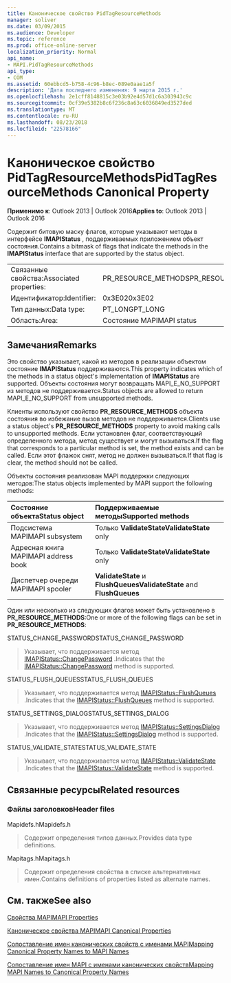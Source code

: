 ```yaml
---
title: Каноническое свойство PidTagResourceMethods
manager: soliver
ms.date: 03/09/2015
ms.audience: Developer
ms.topic: reference
ms.prod: office-online-server
localization_priority: Normal
api_name:
- MAPI.PidTagResourceMethods
api_type:
- COM
ms.assetid: 60ebbcd5-b758-4c96-b8ec-089e0aae1a5f
description: 'Дата последнего изменения: 9 марта 2015 г.'
ms.openlocfilehash: 2e1cff8148815c3e03b92e4d57d1c6a303943c9c
ms.sourcegitcommit: 0cf39e5382b8c6f236c8a63c6036849ed3527ded
ms.translationtype: MT
ms.contentlocale: ru-RU
ms.lasthandoff: 08/23/2018
ms.locfileid: "22578166"
---
```

# <a name="pidtagresourcemethods-canonical-property"></a><span data-ttu-id="8d653-103">Каноническое свойство PidTagResourceMethods</span><span class="sxs-lookup"><span data-stu-id="8d653-103">PidTagResourceMethods Canonical Property</span></span>

  
  
<span data-ttu-id="8d653-104">**Применимо к**: Outlook 2013 | Outlook 2016</span><span class="sxs-lookup"><span data-stu-id="8d653-104">**Applies to**: Outlook 2013 | Outlook 2016</span></span> 
  
<span data-ttu-id="8d653-105">Содержит битовую маску флагов, которые указывают методы в интерфейсе **IMAPIStatus** , поддерживаемых приложением объект состояния.</span><span class="sxs-lookup"><span data-stu-id="8d653-105">Contains a bitmask of flags that indicate the methods in the **IMAPIStatus** interface that are supported by the status object.</span></span> 
  
|||
|:-----|:-----|
|<span data-ttu-id="8d653-106">Связанные свойства:</span><span class="sxs-lookup"><span data-stu-id="8d653-106">Associated properties:</span></span>  <br/> |<span data-ttu-id="8d653-107">PR_RESOURCE_METHODS</span><span class="sxs-lookup"><span data-stu-id="8d653-107">PR_RESOURCE_METHODS</span></span>  <br/> |
|<span data-ttu-id="8d653-108">Идентификатор:</span><span class="sxs-lookup"><span data-stu-id="8d653-108">Identifier:</span></span>  <br/> |<span data-ttu-id="8d653-109">0x3E02</span><span class="sxs-lookup"><span data-stu-id="8d653-109">0x3E02</span></span>  <br/> |
|<span data-ttu-id="8d653-110">Тип данных:</span><span class="sxs-lookup"><span data-stu-id="8d653-110">Data type:</span></span>  <br/> |<span data-ttu-id="8d653-111">PT_LONG</span><span class="sxs-lookup"><span data-stu-id="8d653-111">PT_LONG</span></span>  <br/> |
|<span data-ttu-id="8d653-112">Область:</span><span class="sxs-lookup"><span data-stu-id="8d653-112">Area:</span></span>  <br/> |<span data-ttu-id="8d653-113">Состояние MAPI</span><span class="sxs-lookup"><span data-stu-id="8d653-113">MAPI status</span></span>  <br/> |
   
## <a name="remarks"></a><span data-ttu-id="8d653-114">Замечания</span><span class="sxs-lookup"><span data-stu-id="8d653-114">Remarks</span></span>

<span data-ttu-id="8d653-115">Это свойство указывает, какой из методов в реализации объектом состояние **IMAPIStatus** поддерживаются.</span><span class="sxs-lookup"><span data-stu-id="8d653-115">This property indicates which of the methods in a status object's implementation of **IMAPIStatus** are supported.</span></span> <span data-ttu-id="8d653-116">Объекты состояния могут возвращать MAPI_E_NO_SUPPORT из методов не поддерживается.</span><span class="sxs-lookup"><span data-stu-id="8d653-116">Status objects are allowed to return MAPI_E_NO_SUPPORT from unsupported methods.</span></span> 
  
<span data-ttu-id="8d653-117">Клиенты используют свойство **PR_RESOURCE_METHODS** объекта состояния во избежание вызов методов не поддерживается.</span><span class="sxs-lookup"><span data-stu-id="8d653-117">Clients use a status object's **PR_RESOURCE_METHODS** property to avoid making calls to unsupported methods.</span></span> <span data-ttu-id="8d653-118">Если установлен флаг, соответствующий определенного метода, метод существует и могут вызываться.</span><span class="sxs-lookup"><span data-stu-id="8d653-118">If the flag that corresponds to a particular method is set, the method exists and can be called.</span></span> <span data-ttu-id="8d653-119">Если этот флажок снят, метод не должен вызываться.</span><span class="sxs-lookup"><span data-stu-id="8d653-119">If that flag is clear, the method should not be called.</span></span> 
  
<span data-ttu-id="8d653-120">Объекты состояния реализован MAPI поддержки следующих методов:</span><span class="sxs-lookup"><span data-stu-id="8d653-120">The status objects implemented by MAPI support the following methods:</span></span>
  
|<span data-ttu-id="8d653-121">**Состояние объекта**</span><span class="sxs-lookup"><span data-stu-id="8d653-121">**Status object**</span></span>|<span data-ttu-id="8d653-122">**Поддерживаемые методы**</span><span class="sxs-lookup"><span data-stu-id="8d653-122">**Supported methods**</span></span>|
|:-----|:-----|
|<span data-ttu-id="8d653-123">Подсистема MAPI</span><span class="sxs-lookup"><span data-stu-id="8d653-123">MAPI subsystem</span></span>  <br/> |<span data-ttu-id="8d653-124">Только **ValidateState**</span><span class="sxs-lookup"><span data-stu-id="8d653-124">**ValidateState** only</span></span>  <br/> |
|<span data-ttu-id="8d653-125">Адресная книга MAPI</span><span class="sxs-lookup"><span data-stu-id="8d653-125">MAPI address book</span></span>  <br/> |<span data-ttu-id="8d653-126">Только **ValidateState**</span><span class="sxs-lookup"><span data-stu-id="8d653-126">**ValidateState** only</span></span>  <br/> |
|<span data-ttu-id="8d653-127">Диспетчер очереди MAPI</span><span class="sxs-lookup"><span data-stu-id="8d653-127">MAPI spooler</span></span>  <br/> |<span data-ttu-id="8d653-128">**ValidateState** и **FlushQueues**</span><span class="sxs-lookup"><span data-stu-id="8d653-128">**ValidateState** and **FlushQueues**</span></span> <br/> |
   
<span data-ttu-id="8d653-129">Один или несколько из следующих флагов может быть установлено в **PR_RESOURCE_METHODS**:</span><span class="sxs-lookup"><span data-stu-id="8d653-129">One or more of the following flags can be set in **PR_RESOURCE_METHODS**:</span></span>
  
<span data-ttu-id="8d653-130">STATUS_CHANGE_PASSWORD</span><span class="sxs-lookup"><span data-stu-id="8d653-130">STATUS_CHANGE_PASSWORD</span></span> 
  
> <span data-ttu-id="8d653-131">Указывает, что поддерживается метод [IMAPIStatus::ChangePassword](imapistatus-changepassword.md) .</span><span class="sxs-lookup"><span data-stu-id="8d653-131">Indicates that the [IMAPIStatus::ChangePassword](imapistatus-changepassword.md) method is supported.</span></span> 
    
<span data-ttu-id="8d653-132">STATUS_FLUSH_QUEUES</span><span class="sxs-lookup"><span data-stu-id="8d653-132">STATUS_FLUSH_QUEUES</span></span> 
  
> <span data-ttu-id="8d653-133">Указывает, что поддерживается метод [IMAPIStatus::FlushQueues](imapistatus-flushqueues.md) .</span><span class="sxs-lookup"><span data-stu-id="8d653-133">Indicates that the [IMAPIStatus::FlushQueues](imapistatus-flushqueues.md) method is supported.</span></span> 
    
<span data-ttu-id="8d653-134">STATUS_SETTINGS_DIALOG</span><span class="sxs-lookup"><span data-stu-id="8d653-134">STATUS_SETTINGS_DIALOG</span></span> 
  
> <span data-ttu-id="8d653-135">Указывает, что поддерживается метод [IMAPIStatus::SettingsDialog](imapistatus-settingsdialog.md) .</span><span class="sxs-lookup"><span data-stu-id="8d653-135">Indicates that the [IMAPIStatus::SettingsDialog](imapistatus-settingsdialog.md) method is supported.</span></span> 
    
<span data-ttu-id="8d653-136">STATUS_VALIDATE_STATE</span><span class="sxs-lookup"><span data-stu-id="8d653-136">STATUS_VALIDATE_STATE</span></span> 
  
> <span data-ttu-id="8d653-137">Указывает, что поддерживается метод [IMAPIStatus::ValidateState](imapistatus-validatestate.md) .</span><span class="sxs-lookup"><span data-stu-id="8d653-137">Indicates that the [IMAPIStatus::ValidateState](imapistatus-validatestate.md) method is supported.</span></span> 
    
## <a name="related-resources"></a><span data-ttu-id="8d653-138">Связанные ресурсы</span><span class="sxs-lookup"><span data-stu-id="8d653-138">Related resources</span></span>

### <a name="header-files"></a><span data-ttu-id="8d653-139">Файлы заголовков</span><span class="sxs-lookup"><span data-stu-id="8d653-139">Header files</span></span>

<span data-ttu-id="8d653-140">Mapidefs.h</span><span class="sxs-lookup"><span data-stu-id="8d653-140">Mapidefs.h</span></span>
  
> <span data-ttu-id="8d653-141">Содержит определения типов данных.</span><span class="sxs-lookup"><span data-stu-id="8d653-141">Provides data type definitions.</span></span>
    
<span data-ttu-id="8d653-142">Mapitags.h</span><span class="sxs-lookup"><span data-stu-id="8d653-142">Mapitags.h</span></span>
  
> <span data-ttu-id="8d653-143">Содержит определения свойства в списке альтернативных имен.</span><span class="sxs-lookup"><span data-stu-id="8d653-143">Contains definitions of properties listed as alternate names.</span></span>
    
## <a name="see-also"></a><span data-ttu-id="8d653-144">См. также</span><span class="sxs-lookup"><span data-stu-id="8d653-144">See also</span></span>



[<span data-ttu-id="8d653-145">Свойства MAPI</span><span class="sxs-lookup"><span data-stu-id="8d653-145">MAPI Properties</span></span>](mapi-properties.md)
  
[<span data-ttu-id="8d653-146">Каноническое свойства MAPI</span><span class="sxs-lookup"><span data-stu-id="8d653-146">MAPI Canonical Properties</span></span>](mapi-canonical-properties.md)
  
[<span data-ttu-id="8d653-147">Сопоставление имен канонических свойств с именами MAPI</span><span class="sxs-lookup"><span data-stu-id="8d653-147">Mapping Canonical Property Names to MAPI Names</span></span>](mapping-canonical-property-names-to-mapi-names.md)
  
[<span data-ttu-id="8d653-148">Сопоставление имен MAPI с именами канонических свойств</span><span class="sxs-lookup"><span data-stu-id="8d653-148">Mapping MAPI Names to Canonical Property Names</span></span>](mapping-mapi-names-to-canonical-property-names.md)

